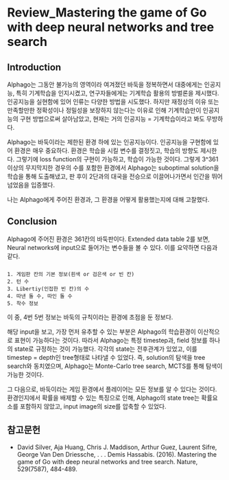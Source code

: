# Review_Mastering the game of Go with deep neural networks and tree search

## Introduction
Alphago는 그동안 불가능의 영역이라 여겨졌던 바둑을 정복하면서 대중에게는 인공지능, 특히 기계학습을 인지시켰고, 연구자들에게는 기계학습 활용의 방벌론을 제시했다. 
인공지능을 실현함에 있어 인류는 다양한 방법을 시도했다. 하지만 재정상의 이유 또는 만족할만한 정확성이나 정밀성을 보장하지 않는다는 이유로 인해 기계학습만이 인공지능의 구현 방법으로써 살아남았고, 현재는 거의 인공지능 = 기계학습이라고 봐도 무방하다.

Alphago는 바둑이라는 제한된 환경 하에 있는 인공지능이다. 인공지능을 구현함에 있어 환경은 매우 중요하다. 환경은 학습을 시킬 변수를 결정짓고, 학습의 방향도 제시한다. 그렇기에 loss function의 구현이 가능하고, 학습이 가능한 것이다.
그렇게 3^361이상의 무지막지한 경우의 수를 포함한 환경에서 Alphago는 suboptimal solution을 학습을 통해 도출해냈고, 판 후이 2단과의 대국을 전승으로 이끌어나가면서 인간을 뛰어넘었음을 입증했다.

나는 Alphago에게 주어진 환경과, 그 환경을 어떻게 활용했는지에 대해 고찰했다.

## Conclusion
Alphago에 주어진 환경은 361칸의 바둑판이다. Extended data table 2를 보면, Neural networks에 input으로 들어가는 변수들을 볼 수 있다. 이를 요약하면 다음과 같다.
###
    1. 게임판 칸의 기본 정보(흰색 or 검은색 or 빈 칸)
    2. 턴 수
    3. Libertiy(인접한 빈 칸)의 수
    4. 따낸 돌 수, 따인 돌 수
    5. 착수 정보
이 중, 4번 5번 정보는 바둑의 규칙이라는 환경에 초점을 둔 정보다.

해당 input을 보고, 가장 먼저 유추할 수 있는 부분은 Alphago의 학습환경이 이산적으로 표현이 가능하다는 것이다. 따라서 Alphago는 특정 timestep과, field 정보를 하나의 state로 규정하는 것이 가능했다. 각각의 state는 전후관계가 있었고, 이를 timestep = depth인 tree형태로 나타낼 수 있었다. 즉, solution의 탐색을 tree search와 동치였으며, Alphago는 Monte-Carlo tree search, MCTS를 통해 탐색이 가능한 것이다. 

그 다음으로, 바둑이라는 게임 환경에서 플레이어는 모든 정보를 알 수 있다는 것이다. 환경인지에서 확률을 배제할 수 있는 특징으로 인해, Alphago의 state tree는 확률요소를 포함하지 않았고, input image의 size를 압축할 수 있었다.



## 참고문헌
- David Silver, Aja Huang, Chris J. Maddison, Arthur Guez, Laurent Sifre, George Van Den Driessche, . . . Demis Hassabis. (2016). Mastering the game of Go with deep neural networks and tree search. Nature, 529(7587), 484-489.
